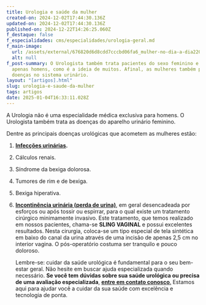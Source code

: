 ```yaml
---
title: Urologia e saúde da mulher
created-on: 2024-12-02T17:44:30.136Z
updated-on: 2024-12-02T17:44:30.136Z
published-on: 2024-12-22T14:26:25.060Z
f_destaque: false
f_especialidades: cms/especialidades/urologia-geral.md
f_main-image:
  url: /assets/external/676820d6d8cdd7cccbd06fa6_mulher-no-dia-a-dia2201.png
  alt: null
f_post-summary: O Urologista também trata pacientes do sexo feminino e não
  apenas homens, como é a ideia de muitos. Afinal, as mulheres também podem ter
  doenças no sistema urinário.
layout: "[artigos].html"
slug: urologia-e-saude-da-mulher
tags: artigos
date: 2025-01-04T16:33:11.028Z
---
```

A Urologia não é uma especialidade médica exclusiva para homens. O Urologista também trata as doenças do aparelho urinário feminino.

Dentre as principais doenças urológicas que acometem as mulheres estão:

1. **[Infecções urinárias](https://uroconsult.com.br/artigos/infeccoes-urinarias-de-repeticao/).**
2. Cálculos renais.
3. Síndrome da bexiga dolorosa.
4. Tumores de rim e de bexiga.
5. Bexiga hiperativa.
6. **[Incontinência urinária (perda de urina)](https://uroconsult.com.br/artigos/tratamento-da-perda-de-urina-em-mulheres/)**, em geral desencadeada por esforços ou após tossir ou espirrar, para o qual existe um tratamento cirúrgico minimamente invasivo. Este tratamento, que temos realizado em nossos pacientes, chama-se **SLING VAGINAL** e possui excelentes resultados. Nesta cirurgia, coloca-se um tipo especial de tela sintética em baixo do canal da urina através de uma incisão de apenas 2,5 cm no interior vagina. O pós-operatório costuma ser tranquilo e pouco doloroso.

   Lembre-se: cuidar da saúde urológica é fundamental para o seu bem-estar geral. Não hesite em buscar ajuda especializada quando necessário. **Se você tem** **dúvidas sobre sua saúde urológica ou precisa de uma avaliação especializada**, [**entre em contato conosco**.](https://uroconsult.com.br/contato/) Estamos aqui para ajudar você a cuidar da sua saúde com excelência e tecnologia de ponta.